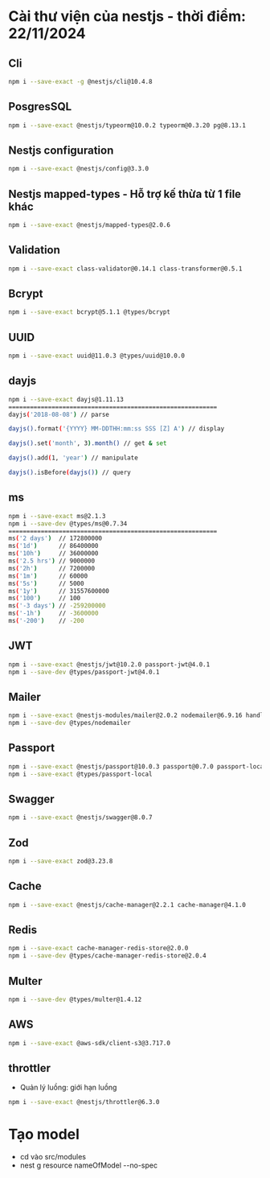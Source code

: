 # Cài thư viện của nestjs - thời điểm: 22/11/2024

## Cli

```bash
npm i --save-exact -g @nestjs/cli@10.4.8
```

## PosgresSQL

```bash
npm i --save-exact @nestjs/typeorm@10.0.2 typeorm@0.3.20 pg@8.13.1
```

## Nestjs configuration

```bash
npm i --save-exact @nestjs/config@3.3.0
```

## Nestjs mapped-types - Hỗ trợ kế thừa từ 1 file khác

```bash
npm i --save-exact @nestjs/mapped-types@2.0.6
```

## Validation

```bash
npm i --save-exact class-validator@0.14.1 class-transformer@0.5.1
```

## Bcrypt

```bash
npm i --save-exact bcrypt@5.1.1 @types/bcrypt
```

## UUID

```bash
npm i --save-exact uuid@11.0.3 @types/uuid@10.0.0
```

## dayjs

```bash
npm i --save-exact dayjs@1.11.13
==========================================================
dayjs('2018-08-08') // parse

dayjs().format('{YYYY} MM-DDTHH:mm:ss SSS [Z] A') // display

dayjs().set('month', 3).month() // get & set

dayjs().add(1, 'year') // manipulate

dayjs().isBefore(dayjs()) // query
```

## ms

```bash
npm i --save-exact ms@2.1.3
npm i --save-dev @types/ms@0.7.34
==========================================================
ms('2 days')  // 172800000
ms('1d')      // 86400000
ms('10h')     // 36000000
ms('2.5 hrs') // 9000000
ms('2h')      // 7200000
ms('1m')      // 60000
ms('5s')      // 5000
ms('1y')      // 31557600000
ms('100')     // 100
ms('-3 days') // -259200000
ms('-1h')     // -3600000
ms('-200')    // -200
```

## JWT

```bash
npm i --save-exact @nestjs/jwt@10.2.0 passport-jwt@4.0.1
npm i --save-dev @types/passport-jwt@4.0.1
```

## Mailer

```bash
npm i --save-exact @nestjs-modules/mailer@2.0.2 nodemailer@6.9.16 handlebars@4.7.8
npm i --save-dev @types/nodemailer
```

## Passport

```bash
npm i --save-exact @nestjs/passport@10.0.3 passport@0.7.0 passport-local@1.0.0
npm i --save-exact @types/passport-local
```

## Swagger

```bash
npm i --save-exact @nestjs/swagger@8.0.7
```

## Zod

```bash
npm i --save-exact zod@3.23.8
```

## Cache

```bash
npm i --save-exact @nestjs/cache-manager@2.2.1 cache-manager@4.1.0
```

## Redis

```bash
npm i --save-exact cache-manager-redis-store@2.0.0
npm i --save-dev @types/cache-manager-redis-store@2.0.4
```

## Multer

```bash
npm i --save-dev @types/multer@1.4.12
```

## AWS

```bash
npm i --save-exact @aws-sdk/client-s3@3.717.0
```

## throttler

- Quản lý luồng: giới hạn luồng

```bash
npm i --save-exact @nestjs/throttler@6.3.0
```

# Tạo model

- cd vào src/modules
- nest g resource nameOfModel --no-spec
